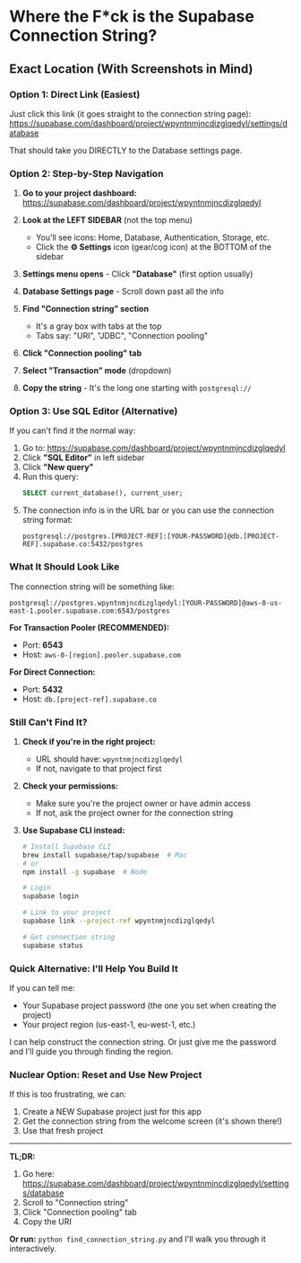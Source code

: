 # Where the F*ck is the Supabase Connection String?

## Exact Location (With Screenshots in Mind)

### Option 1: Direct Link (Easiest)

Just click this link (it goes straight to the connection string page):
https://supabase.com/dashboard/project/wpyntnmjncdizglqedyl/settings/database

That should take you DIRECTLY to the Database settings page.

### Option 2: Step-by-Step Navigation

1. **Go to your project dashboard:**
   https://supabase.com/dashboard/project/wpyntnmjncdizglqedyl

2. **Look at the LEFT SIDEBAR** (not the top menu)
   - You'll see icons: Home, Database, Authentication, Storage, etc.
   - Click the **⚙️ Settings** icon (gear/cog icon) at the BOTTOM of the sidebar

3. **Settings menu opens** - Click **"Database"** (first option usually)

4. **Database Settings page** - Scroll down past all the info

5. **Find "Connection string" section**
   - It's a gray box with tabs at the top
   - Tabs say: "URI", "JDBC", "Connection pooling"

6. **Click "Connection pooling" tab**

7. **Select "Transaction" mode** (dropdown)

8. **Copy the string** - It's the long one starting with `postgresql://`

### Option 3: Use SQL Editor (Alternative)

If you can't find it the normal way:

1. Go to: https://supabase.com/dashboard/project/wpyntnmjncdizglqedyl
2. Click **"SQL Editor"** in left sidebar
3. Click **"New query"**
4. Run this query:
   ```sql
   SELECT current_database(), current_user;
   ```
5. The connection info is in the URL bar or you can use the connection string format:
   ```
   postgresql://postgres.[PROJECT-REF]:[YOUR-PASSWORD]@db.[PROJECT-REF].supabase.co:5432/postgres
   ```

### What It Should Look Like

The connection string will be something like:
```
postgresql://postgres.wpyntnmjncdizglqedyl:[YOUR-PASSWORD]@aws-0-us-east-1.pooler.supabase.com:6543/postgres
```

**For Transaction Pooler (RECOMMENDED):**
- Port: **6543**
- Host: `aws-0-[region].pooler.supabase.com`

**For Direct Connection:**
- Port: **5432**  
- Host: `db.[project-ref].supabase.co`

### Still Can't Find It?

1. **Check if you're in the right project:**
   - URL should have: `wpyntnmjncdizglqedyl`
   - If not, navigate to that project first

2. **Check your permissions:**
   - Make sure you're the project owner or have admin access
   - If not, ask the project owner for the connection string

3. **Use Supabase CLI instead:**
   ```bash
   # Install Supabase CLI
   brew install supabase/tap/supabase  # Mac
   # or
   npm install -g supabase  # Node
   
   # Login
   supabase login
   
   # Link to your project
   supabase link --project-ref wpyntnmjncdizglqedyl
   
   # Get connection string
   supabase status
   ```

### Quick Alternative: I'll Help You Build It

If you can tell me:
- Your Supabase project password (the one you set when creating the project)
- Your project region (us-east-1, eu-west-1, etc.)

I can help construct the connection string. Or just give me the password and I'll guide you through finding the region.

### Nuclear Option: Reset and Use New Project

If this is too frustrating, we can:
1. Create a NEW Supabase project just for this app
2. Get the connection string from the welcome screen (it's shown there!)
3. Use that fresh project

---

**TL;DR:**
1. Go here: https://supabase.com/dashboard/project/wpyntnmjncdizglqedyl/settings/database
2. Scroll to "Connection string"
3. Click "Connection pooling" tab
4. Copy the URI

**Or run:** `python find_connection_string.py` and I'll walk you through it interactively.

